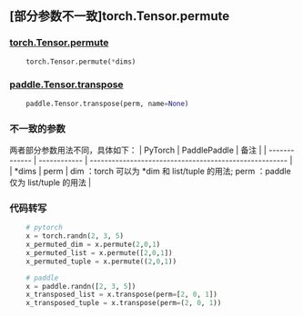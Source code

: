 ## [部分参数不一致]torch.Tensor.permute

### [torch.Tensor.permute](https://pytorch.org/docs/1.13/generated/torch.Tensor.permute.html)

```python
    torch.Tensor.permute(*dims)
```

### [paddle.Tensor.transpose](https://www.paddlepaddle.org.cn/documentation/docs/zh/api/paddle/Tensor_cn.html#transpose-perm-name-none)

```python
    paddle.Tensor.transpose(perm, name=None)
```

### 不一致的参数
两者部分参数用法不同，具体如下：
| PyTorch       | PaddlePaddle | 备注                                                   |
| ------------- | ------------ | ------------------------------------------------------ |
| *dims | perm | dim ：torch 可以为 *dim 和 list/tuple 的用法; perm ：paddle 仅为 list/tuple 的用法 |

### 代码转写

```python
    # pytorch
    x = torch.randn(2, 3, 5)
    x_permuted_dim = x.permute(2,0,1)
    x_permuted_list = x.permute([2,0,1])
    x_permuted_tuple = x.permute((2,0,1))

    # paddle
    x = paddle.randn([2, 3, 5])
    x_transposed_list = x.transpose(perm=[2, 0, 1])
    x_transposed_tuple = x.transpose(perm=(2, 0, 1))
```
